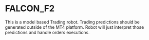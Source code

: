 # FALCON_F2

This is a model based Trading robot. Trading predictions should be generated outside of the MT4 platform. Robot will just interpret those predictions and handle orders executions.
